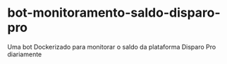 # bot-monitoramento-saldo-disparo-pro
Uma bot Dockerizado para monitorar o saldo da plataforma Disparo Pro diariamente
